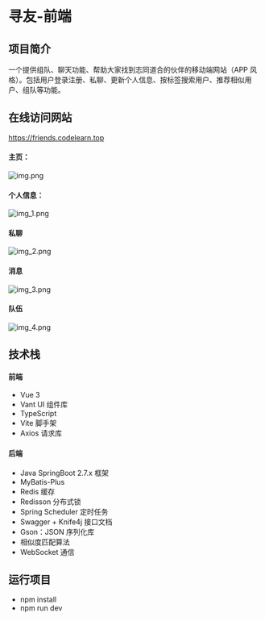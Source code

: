 # 寻友-前端

## 项目简介
一个提供组队、聊天功能、帮助大家找到志同道合的伙伴的移动端网站（APP 风格）。包括用户登录注册、私聊、更新个人信息、按标签搜索用户、推荐相似用户、组队等功能。

## 在线访问网站
https://friends.codelearn.top

#### 主页：
![img.png](img/img.png)
#### 个人信息：
![img_1.png](img/img_1.png)
#### 私聊
![img_2.png](img/img_2.png)
#### 消息
![img_3.png](img/img_3.png)
#### 队伍
![img_4.png](img/img_4.png)
## 技术栈
#### 前端
- Vue 3
- Vant UI 组件库
- TypeScript
- Vite 脚手架
- Axios 请求库
#### 后端
- Java SpringBoot 2.7.x 框架
- MyBatis-Plus
- Redis 缓存
- Redisson 分布式锁
- Spring Scheduler 定时任务
- Swagger + Knife4j 接口文档
- Gson：JSON 序列化库
- 相似度匹配算法
- WebSocket 通信

## 运行项目
- npm install
- npm run dev